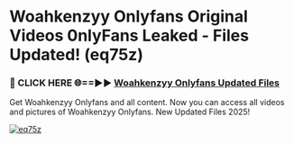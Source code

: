 # Woahkenzyy Onlyfans Original Videos 0nlyFans Leaked - Files Updated! (eq75z)

<h3>🔴 CLICK HERE 🌐==►► <a href="https://tinyurl.com/2m67pmp6" rel="nofollow">Woahkenzyy Onlyfans Updated Files</a></h3>

Get Woahkenzyy Onlyfans and all content. Now you can access all videos and pictures of Woahkenzyy Onlyfans. New Updated Files 2025!

[![eq75z](https://i.imgur.com/H4QAA4z.gif)](https://tinyurl.com/2m67pmp6)